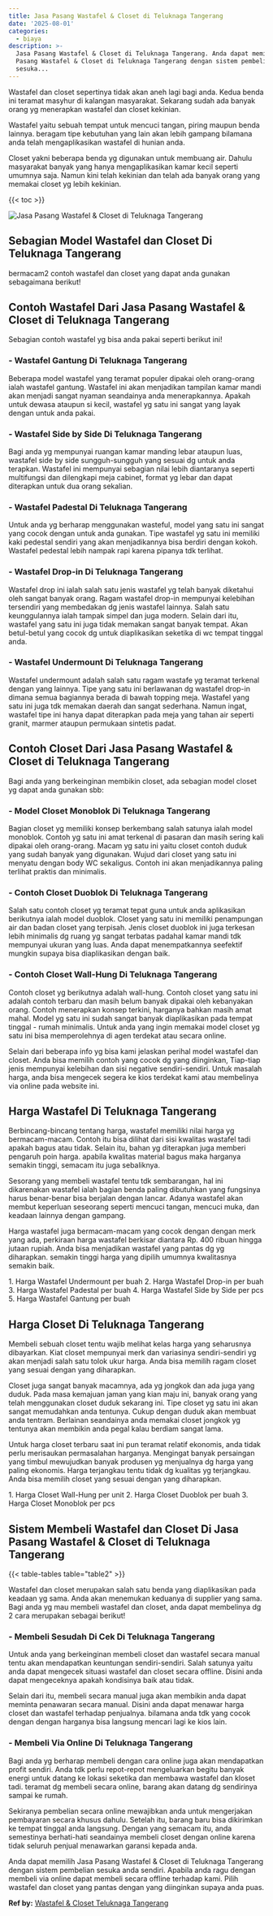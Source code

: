 ```yaml
---
title: Jasa Pasang Wastafel & Closet di Teluknaga Tangerang
date: '2025-08-01'
categories:
  - biaya
description: >-
  Jasa Pasang Wastafel & Closet di Teluknaga Tangerang. Anda dapat memilih Jasa
  Pasang Wastafel & Closet di Teluknaga Tangerang dengan sistem pembelian
  sesuka...
---
```


Wastafel dan closet sepertinya tidak akan aneh lagi bagi anda. Kedua benda ini teramat masyhur di kalangan masyarakat. Sekarang sudah ada banyak orang yg menerapkan wastafel dan closet kekinian.

Wastafel yaitu sebuah tempat untuk mencuci tangan, piring maupun benda lainnya. beragam tipe kebutuhan yang lain akan lebih gampang bilamana anda telah mengaplikasikan wastafel di hunian anda.

Closet yakni beberapa benda yg digunakan untuk membuang air. Dahulu masyarakat banyak yang hanya mengaplikasikan kamar kecil seperti umumnya saja. Namun kini telah kekinian dan telah ada banyak orang yang memakai closet yg lebih kekinian.

{{< toc >}}

![Jasa Pasang Wastafel & Closet di Teluknaga Tangerang](/images/wastafel-closet-murah46.png)

## Sebagian Model Wastafel dan Closet Di Teluknaga Tangerang

bermacam2 contoh wastafel dan closet yang dapat anda gunakan sebagaimana berikut!

## Contoh Wastafel Dari Jasa Pasang Wastafel & Closet di Teluknaga Tangerang

Sebagian contoh wastafel yg bisa anda pakai seperti berikut ini!

### \- Wastafel Gantung Di Teluknaga Tangerang

Beberapa model wastafel yang teramat populer dipakai oleh orang-orang ialah wastafel gantung. Wastafel ini akan menjadikan tampilan kamar mandi akan menjadi sangat nyaman seandainya anda menerapkannya. Apakah untuk dewasa ataupun si kecil, wastafel yg satu ini sangat yang layak dengan untuk anda pakai.

### \- Wastafel Side by Side Di Teluknaga Tangerang

Bagi anda yg mempunyai ruangan kamar manding lebar ataupun luas, wastafel side by side sungguh-sungguh yang sesuai dg untuk anda terapkan. Wastafel ini mempunyai sebagian nilai lebih diantaranya seperti multifungsi dan dilengkapi meja cabinet, format yg lebar dan dapat diterapkan untuk dua orang sekalian.

### \- Wastafel Padestal Di Teluknaga Tangerang

Untuk anda yg berharap menggunakan wasteful, model yang satu ini sangat yang cocok dengan untuk anda gunakan. Tipe wastafel yg satu ini memiliki kaki pedestal sendiri yang akan menjadikannya bisa berdiri dengan kokoh. Wastafel pedestal lebih nampak rapi karena pipanya tdk terlihat.

### \- Wastafel Drop-in Di Teluknaga Tangerang

Wastafel drop ini ialah salah satu jenis wastafel yg telah banyak diketahui oleh sangat banyak orang. Ragam wastafel drop-in mempunyai kelebihan tersendiri yang membedakan dg jenis wastafel lainnya. Salah satu keunggulannya ialah tampak simpel dan juga modern. Selain dari itu, wastafel yang satu ini juga tidak memakan sangat banyak tempat. Akan betul-betul yang cocok dg untuk diaplikasikan seketika di wc tempat tinggal anda.

### \- Wastafel Undermount Di Teluknaga Tangerang

Wastafel undermount adalah salah satu ragam wastafe yg teramat terkenal dengan yang lainnya. Tipe yang satu ini berlawanan dg wastafel drop-in dimana semua bagiannya berada di bawah topping meja. Wastafel yang satu ini juga tdk memakan daerah dan sangat sederhana. Namun ingat, wastafel tipe ini hanya dapat diterapkan pada meja yang tahan air seperti granit, marmer ataupun permukaan sintetis padat.

## Contoh Closet Dari Jasa Pasang Wastafel & Closet di Teluknaga Tangerang

Bagi anda yang berkeinginan membikin closet, ada sebagian model closet yg dapat anda gunakan sbb:

### \- Model Closet Monoblok Di Teluknaga Tangerang

Bagian closet yg memiliki konsep berkembang salah satunya ialah model monoblok. Contoh yg satu ini amat terkenal di pasaran dan masih sering kali dipakai oleh orang-orang. Macam yg satu ini yaitu closet contoh duduk yang sudah banyak yang digunakan. Wujud dari closet yang satu ini menyatu dengan body WC sekaligus. Contoh ini akan menjadikannya paling terlihat praktis dan minimalis.

### \- Contoh Closet Duoblok Di Teluknaga Tangerang

Salah satu contoh closet yg teramat tepat guna untuk anda aplikasikan berikutnya ialah model duoblok. Closet yang satu ini memiliki penampungan air dan badan closet yang terpisah. Jenis closet duoblok ini juga terkesan lebih minimalis dg ruang yg sangat terbatas padahal kamar mandi tdk mempunyai ukuran yang luas. Anda dapat menempatkannya seefektif mungkin supaya bisa diaplikasikan dengan baik.

### \- Contoh Closet Wall-Hung Di Teluknaga Tangerang

Contoh closet yg berikutnya adalah wall-hung. Contoh closet yang satu ini adalah contoh terbaru dan masih belum banyak dipakai oleh kebanyakan orang. Contoh menerapkan konsep terkini, harganya bahkan masih amat mahal. Model yg satu ini sudah sangat banyak diaplikasikan pada tempat tinggal - rumah minimalis. Untuk anda yang ingin memakai model closet yg satu ini bisa memperolehnya di agen terdekat atau secara online.

Selain dari beberapa info yg bisa kami jelaskan perihal model wastafel dan closet. Anda bisa memilih contoh yang cocok dg yang diinginkan, Tiap-tiap jenis mempunyai kelebihan dan sisi negative sendiri-sendiri. Untuk masalah harga, anda bisa mengecek segera ke kios terdekat kami atau membelinya via online pada website ini.

## Harga Wastafel Di Teluknaga Tangerang

Berbincang-bincang tentang harga, wastafel memiliki nilai harga yg bermacam-macam. Contoh itu bisa dilihat dari sisi kwalitas wastafel tadi apakah bagus atau tidak. Selain itu, bahan yg diterapkan juga memberi pengaruh poin harga. apabila kwalitas material bagus maka harganya semakin tinggi, semacam itu juga sebaliknya.

Sesorang yang membeli wastafel tentu tdk sembarangan, hal ini dikarenakan wastafel ialah bagian benda paling dibutuhkan yang fungsinya harus benar-benar bisa berjalan dengan lancar. Adanya wastafel akan membut keperluan seseorang seperti mencuci tangan, mencuci muka, dan keadaan lainnya dengan gampang.

Harga wastafel juga bermacam-macam yang cocok dengan dengan merk yang ada, perkiraan harga wastafel berkisar diantara Rp. 400 ribuan hingga jutaan rupiah. Anda bisa menjadikan wastafel yang pantas dg yg diharapkan. semakin tinggi harga yang dipilih umumnya kwalitasnya semakin baik.

1\. Harga Wastafel Undermount per buah 2. Harga Wastafel Drop-in per buah 3. Harga Wastafel Padestal per buah 4. Harga Wastafel Side by Side per pcs 5. Harga Wastafel Gantung per buah

## Harga Closet Di Teluknaga Tangerang

Membeli sebuah closet tentu wajib melihat kelas harga yang seharusnya dibayarkan. Kiat closet mempunyai merk dan variasinya sendiri-sendiri yg akan menjadi salah satu tolok ukur harga. Anda bisa memilih ragam closet yang sesuai dengan yang diharapkan.

Closet juga sangat banyak macamnya, ada yg jongkok dan ada juga yang duduk. Pada masa kemajuan jaman yang kian maju ini, banyak orang yang telah menggunakan closet duduk sekarang ini. Tipe closet yg satu ini akan sangat memudahkan anda tentunya. Cukup dengan duduk akan membuat anda tentram. Berlainan seandainya anda memakai closet jongkok yg tentunya akan membikin anda pegal kalau berdiam sangat lama.

Untuk harga closet terbaru saat ini pun teramat relatif ekonomis, anda tidak perlu merisaukan permasalahan harganya. Mengingat banyak persaingan yang timbul mewujudkan banyak produsen yg menjualnya dg harga yang paling ekonomis. Harga terjangkau tentu tidak dg kualitas yg terjangkau. Anda bisa memilih closet yang sesuai dengan yang diharapkan.

1\. Harga Closet Wall-Hung per unit 2. Harga Closet Duoblok per buah 3. Harga Closet Monoblok per pcs

## Sistem Membeli Wastafel dan Closet Di Jasa Pasang Wastafel & Closet di Teluknaga Tangerang

{{< table-tables table="table2" >}}

Wastafel dan closet merupakan salah satu benda yang diaplikasikan pada keadaan yg sama. Anda akan menemukan keduanya di supplier yang sama. Bagi anda yg mau membeli wastafel dan closet, anda dapat membelinya dg 2 cara merupakan sebagai berikut!

### \- Membeli Sesudah Di Cek Di Teluknaga Tangerang

Untuk anda yang berkeinginan membeli closet dan wastafel secara manual tentu akan mendapatkan keuntungan sendiri-sendiri. Salah satunya yaitu anda dapat mengecek situasi wastafel dan closet secara offline. Disini anda dapat mengeceknya apakah kondisinya baik atau tidak.

Selain dari itu, membeli secara manual juga akan membikin anda dapat meminta penawaran secara manual. Disini anda dapat menawar harga closet dan wastafel terhadap penjualnya. bilamana anda tdk yang cocok dengan dengan harganya bisa langsung mencari lagi ke kios lain.

### \- Membeli Via Online Di Teluknaga Tangerang

Bagi anda yg berharap membeli dengan cara online juga akan mendapatkan profit sendiri. Anda tdk perlu repot-repot mengeluarkan begitu banyak energi untuk datang ke lokasi seketika dan membawa wastafel dan kloset tadi. teramat dg membeli secara online, barang akan datang dg sendirinya sampai ke rumah.

Sekiranya pembelian secara online mewajibkan anda untuk mengerjakan pembayaran secara khusus dahulu. Setelah itu, barang baru bisa dikirimkan ke tempat tinggal anda langsung. Dengan yang semacam itu, anda semestinya berhati-hati seandainya membeli closet dengan online karena tidak seluruh penjual menawarkan garansi kepada anda.

Anda dapat memilih Jasa Pasang Wastafel & Closet di Teluknaga Tangerang dengan sistem pembelian sesuka anda sendiri. Apabila anda ragu dengan membeli via online dapat membeli secara offline terhadap kami. Pilih wastafel dan closet yang pantas dengan yang diinginkan supaya anda puas.

**Ref by:** [Wastafel & Closet Teluknaga Tangerang](https://id.wikipedia.org/wiki/Wastafel)
